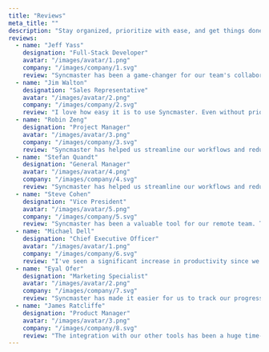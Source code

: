 ```yaml
---
title: "Reviews"
meta_title: ""
description: "Stay organized, prioritize with ease, and get things done faster. Our all-in-one <br> task management tool keeps your team aligned and on track."
reviews:
  - name: "Jeff Yass"
    designation: "Full-Stack Developer"
    avatar: "/images/avatar/1.png"
    company: "/images/company/1.svg"
    review: "Syncmaster has been a game-changer for our team's collaboration The real-time updates and seamless integration have significantly improved."
  - name: "Jim Walton"
    designation: "Sales Representative"
    avatar: "/images/avatar/2.png"
    company: "/images/company/2.svg"
    review: "I love how easy it is to use Syncmaster. Even without prior technical knowledge, I was able to navigate the platform and start using it."
  - name: "Robin Zeng"
    designation: "Project Manager"
    avatar: "/images/avatar/3.png"
    company: "/images/company/3.svg"
    review: "Syncmaster has helped us streamline our workflows and reduce errors. The automation features and customizable templates."
  - name: "Stefan Quandt"
    designation: "General Manager"
    avatar: "/images/avatar/4.png"
    company: "/images/company/4.svg"
    review: "Syncmaster has helped us streamline our workflows and reduce errors. The automation features and customizable templates."
  - name: "Steve Cohen"
    designation: "Vice President"
    avatar: "/images/avatar/5.png"
    company: "/images/company/5.svg"
    review: "Syncmaster has been a valuable tool for our remote team. The platform allows us to stay connected and collaborate effectively."
  - name: "Michael Dell"
    designation: "Chief Executive Officer"
    avatar: "/images/avatar/1.png"
    company: "/images/company/6.svg"
    review: "I've seen a significant increase in productivity since we implemented Syncmaster. The task management features have helped us."
  - name: "Eyal Ofer"
    designation: "Marketing Specialist"
    avatar: "/images/avatar/2.png"
    company: "/images/company/7.svg"
    review: "Syncmaster has made it easier for us to track our progress and measure our success. The reporting and analytics tools provide valuable insights."
  - name: "James Ratcliffe"
    designation: "Product Manager"
    avatar: "/images/avatar/3.png"
    company: "/images/company/8.svg"
    review: "The integration with our other tools has been a huge time-saver. Syncmaster seamlessly connects with our existing software."
---
```


